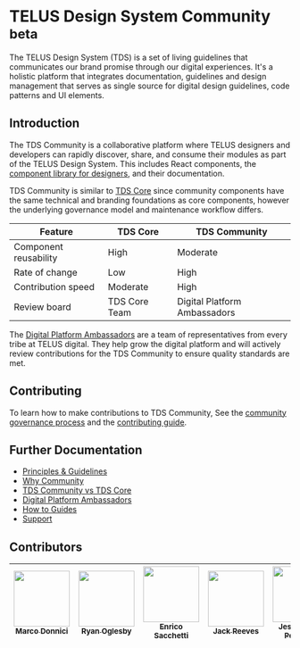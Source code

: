 # TELUS Design System Community <sup>beta</sup>

The TELUS Design System (TDS) is a set of living guidelines that communicates our brand promise through our digital experiences. It's a holistic platform that integrates documentation, guidelines and design management that serves as single source for digital design guidelines, code patterns and UI elements.

## Introduction

The TDS Community is a collaborative platform where TELUS designers and developers can rapidly discover, share, and consume their modules as part of the TELUS Design System. This includes React components, the [component library for designers](https://tds.telus.com/getting-started/designers.html), and their documentation.

TDS Community is similar to [TDS Core](https://github.com/telus/tds-core) since community components have the same technical and branding foundations as core components, however the underlying governance model and maintenance workflow differs.

| Feature               | TDS Core      | TDS Community                |
| --------------------- | ------------- | ---------------------------- |
| Component reusability | High          | Moderate                     |
| Rate of change        | Low           | High                         |
| Contribution speed    | Moderate      | High                         |
| Review board          | TDS Core Team | Digital Platform Ambassadors |

The [Digital Platform Ambassadors](https://github.com/orgs/telus/teams/digital-platform-ambassadors) are a team of representatives from every tribe at TELUS digital. They help grow the digital platform and will actively review contributions for the TDS Community to ensure quality standards are met.

## Contributing

To learn how to make contributions to TDS Community, See the [community governance process]() and the [contributing guide](./.github/CONTRIBUTING.md).

## Further Documentation

* [Principles & Guidelines](https://github.com/telus/tds-community/blob/master/guide/PrinciplesGuidelines.md)
* [Why Community](https://github.com/telus/tds-community/blob/master/guide/Why_community.md)
* [TDS Community vs TDS Core](https://github.com/telus/tds-community/blob/master/guide/community_vs_core.md)
* [Digital Platform Ambassadors](https://github.com/telus/tds-community/blob/master/guide/Digital_Platform_Ambassadors.md)
* [How to Guides](https://github.com/telus/tds-community/blob/master/guide/How_to_guides.md)
* [Support](https://github.com/telus/tds-community/blob/master/guide/Support.md)


## Contributors

<!-- ALL-CONTRIBUTORS-LIST:START - Do not remove or modify this section -->
<!-- prettier-ignore -->
| [<img src="https://avatars0.githubusercontent.com/u/10531523?v=4" width="100px;"/><br /><sub><b>Marco Donnici</b></sub>](https://github.com/marcod1419)<br />[](#tds-marcod1419 "") | [<img src="https://avatars0.githubusercontent.com/u/1375942?v=4" width="100px;"/><br /><sub><b>Ryan Oglesby</b></sub>](http://ryanogles.by)<br />[](#tds-ryanoglesby08 "") | [<img src="https://avatars0.githubusercontent.com/u/12798751?v=4" width="100px;"/><br /><sub><b>Enrico Sacchetti</b></sub>](http://theetrain.ca)<br />[](#tds-theetrain "") | [<img src="https://avatars1.githubusercontent.com/u/9420407?v=4" width="100px;"/><br /><sub><b>Jack Reeves</b></sub>](https://github.com/jackreeves)<br />[](#tds-jackreeves "") | [<img src="https://avatars1.githubusercontent.com/u/5464587?v=4" width="100px;"/><br /><sub><b>Jesse David Peterson</b></sub>](http://www.jes.dav.pet)<br />[](#tds-jesdavpet "") |
| :---: | :---: | :---: | :---: | :---: |
<!-- ALL-CONTRIBUTORS-LIST:END -->
